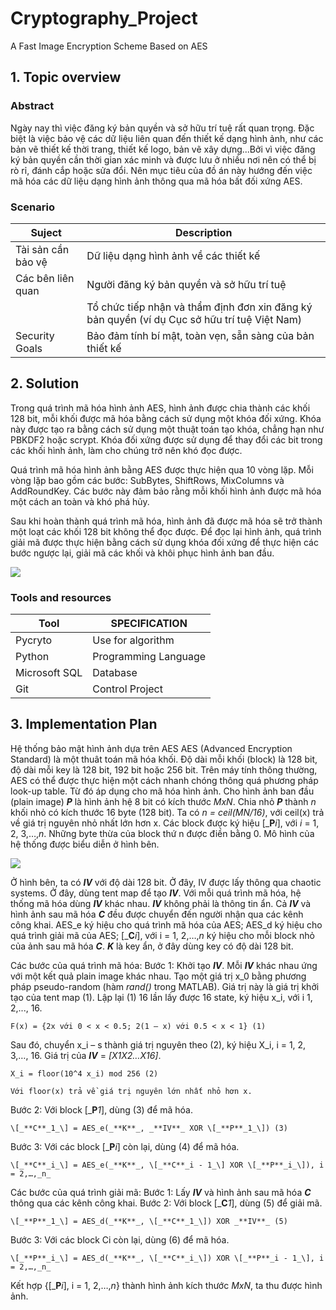 # Cryptography_Project
A Fast Image Encryption Scheme Based on AES
## 1. Topic overview

### Abstract
Ngày nay thì việc đăng ký bản quyền và sở hữu trí tuệ rất quan trọng. Đặc biệt là việc bảo vệ các dữ liệu liên quan đến thiết kế dạng hình ảnh, như các bản vẽ thiết kế thời trang, thiết kế logo, bản vẽ xây dựng...Bởi vì việc đăng ký bản quyền cần thời gian xác minh và được lưu ở nhiều nơi nên có thể bị rò rỉ, đánh cắp hoặc sửa đổi. Nên mục tiêu của đồ án này hướng đến việc mã hóa các dữ liệu dạng hình ảnh thông qua mã hóa bất đối xứng AES. 

### Scenario
|Suject| Description |
|------|-----|
| Tài sản cần bảo vệ | Dữ liệu dạng hình ảnh về các thiết kế |
| Các bên liên quan | Người đăng ký bản quyền và sở hữu trí tuệ
||Tổ chức tiếp nhận và thẩm định đơn xin đăng ký bản quyền (ví dụ Cục sở hữu trí tuệ Việt Nam)
| Security Goals | Bảo đảm tính bí mật, toàn vẹn, sẵn sàng của bản thiết kế |

## 2. Solution
Trong quá trình mã hóa hình ảnh AES, hình ảnh được chia thành các khối 128 bit, mỗi khối được mã hóa bằng cách sử dụng một khóa đối xứng. Khóa này được tạo ra bằng cách sử dụng một thuật toán tạo khóa, chẳng hạn như PBKDF2 hoặc scrypt. Khóa đối xứng được sử dụng để thay đổi các bit trong các khối hình ảnh, làm cho chúng trở nên khó đọc được.

Quá trình mã hóa hình ảnh bằng AES được thực hiện qua 10 vòng lặp. Mỗi vòng lặp bao gồm các bước: SubBytes, ShiftRows, MixColumns và AddRoundKey. Các bước này đảm bảo rằng mỗi khối hình ảnh được mã hóa một cách an toàn và khó phá hủy.

Sau khi hoàn thành quá trình mã hóa, hình ảnh đã được mã hóa sẽ trở thành một loạt các khối 128 bit không thể đọc được. Để đọc lại hình ảnh, quá trình giải mã được thực hiện bằng cách sử dụng khóa đối xứng để thực hiện các bước ngược lại, giải mã các khối và khôi phục hình ảnh ban đầu.


<img src="https://scontent.fsgn5-2.fna.fbcdn.net/v/t1.15752-9/337818948_1440696633003735_5796909086995180570_n.png?_nc_cat=105&ccb=1-7&_nc_sid=ae9488&_nc_ohc=c56uWkE4OkgAX-i5fiH&_nc_ht=scontent.fsgn5-2.fna&oh=03_AdQWEeP6XyXDGhQ2DZ9OCGqAFnTom5eIlSj8WtzIk6T3Qg&oe=6450F8BF">


### Tools and resources
| Tool | SPECIFICATION |
| -------- | -------- |
| Pycryto | Use for algorithm | 
| Python | Programming Language |
| Microsoft SQL| Database|
| Git | Control Project |

## 3. Implementation Plan
Hệ thống bảo mật hình ảnh dựa trên AES
AES (Advanced Encryption Standard) là một thuât toán mã hóa khối. Độ dài mỗi khối (block) là 128 bit, độ dài mỗi key là 128 bit, 192 bit hoặc 256 bit. Trên máy tính thông thường, AES có thể được thực hiện một cách nhanh chóng thông quá phương pháp look-up table. Từ đó áp dụng cho mã hóa hình ảnh.
Cho hình ảnh ban đầu (plain image) _**P**_ là hình ảnh hệ 8 bit có kích thước _MxN_. Chia nhỏ _**P**_ thành _n_ khối nhỏ có kích thước 16 byte (128 bit). Ta có _n = ceil(MN/16)_, với ceil(x) trả về giá trị nguyên nhỏ nhất lớn hơn x. Các block được ký hiệu \[_**P**_i_\], với _i_ = 1, 2, 3,…,_n_. Những byte thừa của block thứ n  được điền bằng 0. Mô hình của hệ thống được biểu diễn ở hình bên.


<img src="https://scontent.fsgn5-2.fna.fbcdn.net/v/t1.15752-9/337818948_1440696633003735_5796909086995180570_n.png?_nc_cat=105&ccb=1-7&_nc_sid=ae9488&_nc_ohc=c56uWkE4OkgAX-i5fiH&_nc_ht=scontent.fsgn5-2.fna&oh=03_AdQWEeP6XyXDGhQ2DZ9OCGqAFnTom5eIlSj8WtzIk6T3Qg&oe=6450F8BF">


Ở hình bên, ta có _**IV**_ với độ dài 128 bit. Ở đây, IV được lấy thông qua chaotic systems. Ở đây, dùng tent map để tạo _**IV**_. Với mỗi quá trình mã hóa, hệ thống mã hóa dùng _**IV**_ khác nhau. _**IV**_ không phải là thông tin ẩn. Cả _**IV**_ và hình ảnh sau mã hóa _**C**_ đều được chuyển đến người nhận qua các kênh công khai. AES_e ký hiệu cho quá trình mã hóa của AES; AES_d ký hiệu cho quá trình giải mã của AES; \[_**C**_i_\], với i = 1, 2,…,_n_ ký hiệu cho mỗi block nhỏ của ảnh sau mã hóa _**C**_. _**K**_ là key ẩn, ở đây dùng key có độ dài 128 bit.

Các bước của quá trình mã hóa:
Bước 1: Khởi tạo _**IV**_. Mỗi _**IV**_ khác nhau ứng với một kết quả plain image khác nhau. Tạo một giá trị x_0 bằng phương pháp pseudo-random (hàm _rand()_ trong MATLAB). Giá trị này là giá trị khởi tạo của tent map (1). Lập lại (1) 16 lần lấy được 16 state, ký hiệu x_i, với i 1, 2,..., 16.

	F(x) = {2x với 0 < x < 0.5; 2(1 – x) với 0.5 < x < 1} (1)
	
Sau đó, chuyển x_i – s thành giá trị nguyên theo (2), ký hiệu X_i, i = 1, 2, 3,…, 16. Giá trị của _**IV**_ = _[X1X2…X16]_.

	X_i = floor(10^4 x_i) mod 256 (2)
	
	Với floor(x) trả về giá trị nguyên lớn nhất nhỏ hơn x.
	
Bước 2: Với block \[_**P**_1_\], dùng (3) để mã hóa.

	\[_**C**_1_\] = AES_e(_**K**_, _**IV**_ XOR \[_**P**_1_\]) (3)
	
Bước 3: Với các block \[_**P**_i_\] còn lại, dùng (4) để mã hóa.

	\[_**C**_i_\] = AES_e(_**K**_, \[_**C**_i - 1_\] XOR \[_**P**_i_\]), i = 2,…,_n_

Các bước của quá trình giải mã:
Bước 1: Lấy _**IV**_ và hình ảnh sau mã hóa _**C**_ thông qua các kênh công khai.
Bước 2: Với  block \[_**C**_1_\], dùng (5) để giải mã.

	\[_**P**_1_\] = AES_d(_**K**_, \[_**C**_1_\]) XOR _**IV**_ (5)
	
Bước 3: Với các block Ci còn lại, dùng (6) để mã hóa.

	\[_**P**_i_\] = AES_d(_**K**_, \[_**C**_i_\]) XOR \[_**P**_i - 1_\], i = 2,…,_n_
	
Kết hợp {\[_**P**_i_\], i = 1, 2,…,_n_} thành hình ảnh kích thước _MxN_, ta thu được hình ảnh.
